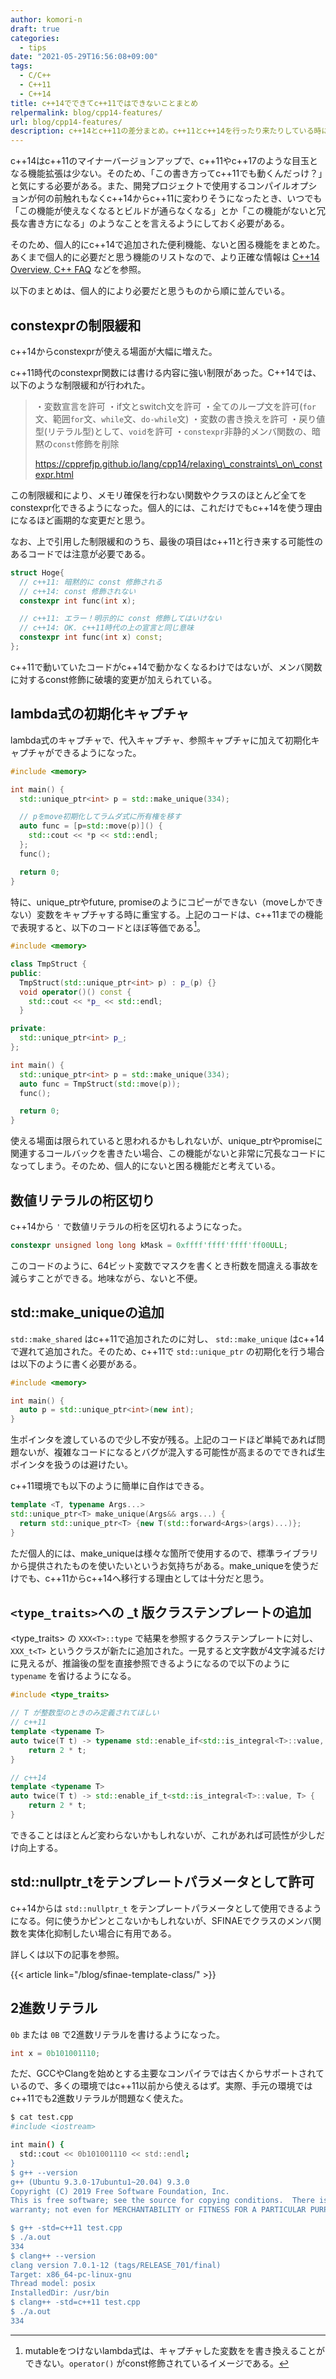 ```yaml
---
author: komori-n
draft: true
categories:
  - tips
date: "2021-05-29T16:56:08+09:00"
tags:
  - C/C++
  - C++11
  - C++14
title: c++14でできてc++11ではできないことまとめ
relpermalink: blog/cpp14-features/
url: blog/cpp14-features/
description: c++14とc++11の差分まとめ。c++11とc++14を行ったり来たりしている時に確認すると便利。
---
```


c++14はc++11のマイナーバージョンアップで、c++11やc++17のような目玉となる機能拡張は少ない。そのため、「この書き方ってc++11でも動くんだっけ？」と気にする必要がある。また、開発プロジェクトで使用するコンパイルオプションが何の前触れもなくc++14からc++11に変わりそうになったとき、いつでも「この機能が使えなくなるとビルドが通らなくなる」とか「この機能がないと冗長な書き方になる」のようなことを言えるようにしておく必要がある。

そのため、個人的にc++14で追加された便利機能、ないと困る機能をまとめた。あくまで個人的に必要だと思う機能のリストなので、より正確な情報は [C++14 Overview, C++ FAQ](https://isocpp.org/wiki/faq/cpp14) などを参照。

以下のまとめは、個人的により必要だと思うものから順に並んでいる。

## constexprの制限緩和

c++14からconstexprが使える場面が大幅に増えた。

c++11時代のconstexpr関数には書ける内容に強い制限があった。C++14では、以下のような制限緩和が行われた。

> ・変数宣言を許可
> ・if文とswitch文を許可
> ・全てのループ文を許可(`for`文、範囲`for`文、`while`文、`do-while`文)
> ・変数の書き換えを許可
> ・戻り値型(リテラル型)として、`void`を許可
> ・`constexpr`非静的メンバ関数の、暗黙の`const`修飾を削除
>
> <https://cpprefjp.github.io/lang/cpp14/relaxing\_constraints\_on\_constexpr.html>

この制限緩和により、メモリ確保を行わない関数やクラスのほとんど全てをconstexpr化できるようになった。個人的には、これだけでもc++14を使う理由になるほど画期的な変更だと思う。

なお、上で引用した制限緩和のうち、最後の項目はc++11と行き来する可能性のあるコードでは注意が必要である。

```cpp
struct Hoge{
  // c++11: 暗黙的に const 修飾される
  // c++14: const 修飾されない
  constexpr int func(int x);

  // c++11: エラー！明示的に const 修飾してはいけない
  // c++14: OK. c++11時代の上の宣言と同じ意味
  constexpr int func(int x) const;
};
```

c++11で動いていたコードがc++14で動かなくなるわけではないが、メンバ関数に対するconst修飾に破壊的変更が加えられている。

## lambda式の初期化キャプチャ

lambda式のキャプチャで、代入キャプチャ、参照キャプチャに加えて初期化キャプチャができるようになった。

```cpp
#include <memory>

int main() {
  std::unique_ptr<int> p = std::make_unique(334);

  // pをmove初期化してラムダ式に所有権を移す
  auto func = [p=std::move(p)]() {
    std::cout << *p << std::endl;
  };
  func();

  return 0;
}
```

特に、unique_ptrやfuture, promiseのようにコピーができない（moveしかできない）変数をキャプチャする時に重宝する。上記のコードは、c++11までの機能で表現すると、以下のコードとほぼ等価である[^1]。

[^1]: mutableをつけないlambda式は、キャプチャした変数をを書き換えることができない。`operator()` がconst修飾されているイメージである。

```cpp
#include <memory>

class TmpStruct {
public:
  TmpStruct(std::unique_ptr<int> p) : p_(p) {}
  void operator()() const {
    std::cout << *p_ << std::endl;
  }

private:
  std::unique_ptr<int> p_;
};

int main() {
  std::unique_ptr<int> p = std::make_unique(334);
  auto func = TmpStruct(std::move(p));
  func();

  return 0;
}
```

使える場面は限られていると思われるかもしれないが、unique_ptrやpromiseに関連するコールバックを書きたい場合、この機能がないと非常に冗長なコードになってしまう。そのため、個人的にないと困る機能だと考えている。

## 数値リテラルの桁区切り

c++14から `'` で数値リテラルの桁を区切れるようになった。

```cpp
constexpr unsigned long long kMask = 0xffff'ffff'ffff'ff00ULL;
```

このコードのように、64ビット変数でマスクを書くとき桁数を間違える事故を減らすことができる。地味ながら、ないと不便。

## std::make_uniqueの追加

`std::make_shared` はc++11で追加されたのに対し、 `std::make_unique` はc++14で遅れて追加された。そのため、c++11で `std::unique_ptr` の初期化を行う場合は以下のように書く必要がある。

```cpp
#include <memory>

int main() {
  auto p = std::unique_ptr<int>(new int);
}
```

生ポインタを渡しているので少し不安が残る。上記のコードほど単純であれば問題ないが、複雑なコードになるとバグが混入する可能性が高まるのでできれば生ポインタを扱うのは避けたい。

c++11環境でも以下のように簡単に自作はできる。

```cpp
template <T, typename Args...>
std::unique_ptr<T> make_unique(Args&& args...) {
  return std::unique_ptr<T> {new T(std::forward<Args>(args)...)};
}
```

ただ個人的には、make_uniqueは様々な箇所で使用するので、標準ライブラリから提供されたものを使いたいというお気持ちがある。make_uniqueを使うだけでも、c++11からc++14へ移行する理由としては十分だと思う。

## `<type_traits>`への \_t 版クラステンプレートの追加

&lt;type_traits&gt; の `XXX<T>::type` で結果を参照するクラステンプレートに対し、 `XXX_t<T>` というクラスが新たに追加された。一見すると文字数が4文字減るだけに見えるが、推論後の型を直接参照できるようになるので以下のように `typename` を省けるようになる。

```cpp
#include <type_traits>

// T が整数型のときのみ定義されてほしい
// c++11
template <typename T>
auto twice(T t) -> typename std::enable_if<std::is_integral<T>::value, T>::type {
    return 2 * t;
}

// c++14
template <typename T>
auto twice(T t) -> std::enable_if_t<std::is_integral<T>::value, T> {
    return 2 * t;
}
```

できることはほとんど変わらないかもしれないが、これがあれば可読性が少しだけ向上する。

## std::nullptr_tをテンプレートパラメータとして許可

c++14からは `std::nullptr_t` をテンプレートパラメータとして使用できるようになる。何に使うかピンとこないかもしれないが、SFINAEでクラスのメンバ関数を実体化抑制したい場合に有用である。

詳しくは以下の記事を参照。

{{< article link="/blog/sfinae-template-class/" >}}

## 2進数リテラル

`0b` または `0B` で2進数リテラルを書けるようになった。

```cpp
int x = 0b101001110;
```

ただ、GCCやClangを始めとする主要なコンパイラでは古くからサポートされているので、多くの環境ではc++11以前から使えるはず。実際、手元の環境ではc++11でも2進数リテラルが問題なく使えた。

```sh
$ cat test.cpp
#include <iostream>

int main() {
  std::cout << 0b101001110 << std::endl;
}
$ g++ --version
g++ (Ubuntu 9.3.0-17ubuntu1~20.04) 9.3.0
Copyright (C) 2019 Free Software Foundation, Inc.
This is free software; see the source for copying conditions.  There is NO
warranty; not even for MERCHANTABILITY or FITNESS FOR A PARTICULAR PURPOSE.

$ g++ -std=c++11 test.cpp
$ ./a.out
334
$ clang++ --version
clang version 7.0.1-12 (tags/RELEASE_701/final)
Target: x86_64-pc-linux-gnu
Thread model: posix
InstalledDir: /usr/bin
$ clang++ -std=c++11 test.cpp
$ ./a.out
334
```
